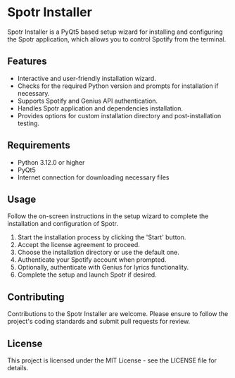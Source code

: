 
# Spotr Installer

Spotr Installer is a PyQt5 based setup wizard for installing and configuring the Spotr application, which allows you to control Spotify from the terminal.

## Features

- Interactive and user-friendly installation wizard.
- Checks for the required Python version and prompts for installation if necessary.
- Supports Spotify and Genius API authentication.
- Handles Spotr application and dependencies installation.
- Provides options for custom installation directory and post-installation testing.

## Requirements

- Python 3.12.0 or higher
- PyQt5
- Internet connection for downloading necessary files

## Usage

Follow the on-screen instructions in the setup wizard to complete the installation and configuration of Spotr.  

1. Start the installation process by clicking the 'Start' button.
2. Accept the license agreement to proceed.
3. Choose the installation directory or use the default one.
4. Authenticate your Spotify account when prompted.
5. Optionally, authenticate with Genius for lyrics functionality.
6. Complete the setup and launch Spotr if desired.

## Contributing

Contributions to the Spotr Installer are welcome. Please ensure to follow the project's coding standards and submit pull requests for review.

## License

This project is licensed under the MIT License - see the LICENSE file for details.
